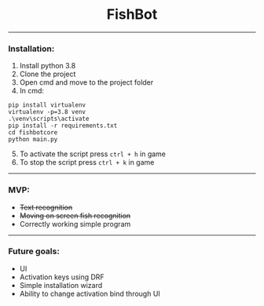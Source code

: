 <h1 align="center">FishBot</h1>

---

<h3>Installation:</h3>

1) Install python 3.8
2) Clone the project
3) Open cmd and move to the project folder
4) In cmd:

```shell
pip install virtualenv
virtualenv -p=3.8 venv
.\venv\scripts\activate
pip install -r requirements.txt
cd fishbotcore
python main.py
```

5) To activate the script press `ctrl + h` in game
6) To stop the script press `ctrl + k` in game

---

<h3>MVP: </h3>

<ul>
    <li><strike>Text recognition</strike></li>
    <li><strike>Moving on screen fish recognition</strike></li>
    <li>Correctly working simple program</li>
</ul>

---

<h3>Future goals:</h3>

<ul>
    <li>UI</li>
    <li>Activation keys using DRF</li>
    <li>Simple installation wizard</li>
    <li>Ability to change activation bind through UI</li>
</ul>